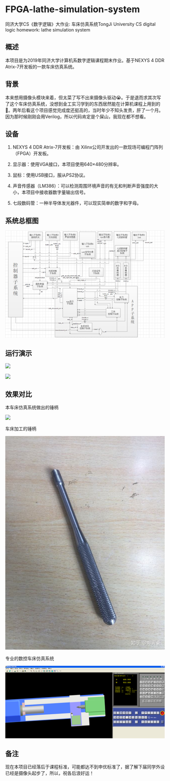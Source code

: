 # FPGA-lathe-simulation-system
同济大学CS《数字逻辑》大作业: 车床仿真系统TongJi University CS digital logic homework: lathe simulation system
## 概述

本项目是为2019年同济大学计算机系数字逻辑课程期末作业。基于NEXYS 4 DDR Atrix-7开发板的一款车床仿真系统。

## 背景

本来想用摄像头模块来着，但太菜了写不出来摄像头驱动😭。于是退而求其次写了这个车床仿真系统，没想到金工实习学到的东西居然能在计算机课程上用到的🤣。两年后看这个项目感觉完成度还挺高的，当时年少不知头发贵，肝了一个月。因为那时候刚刚会用Verilog，所以代码肯定是个屎山，我现在都不想看。

## 设备

1. NEXYS 4 DDR Atrix-7开发板：由 Xilinx公司开发出的一款现场可编程门阵列（FPGA）开发板。

2. 显示器：使用VGA接口，本项目使用640×480分辨率。

3. 鼠标：使用USB接口，服从PS2协议。

4. 声音传感器（LM386）：可以检测周围环境声音的有无和判断声音强度的大小，本项目中接收器数字量输出信号。

5. 七段数码管：一种半导体发光器件，可以现实简单的数字和字母。

## 系统总框图

![](https://github.com/lingbai-kong/FPGA-lathe-simulation-system/blob/main/static/top.png)

## 运行演示

![](https://github.com/lingbai-kong/FPGA-lathe-simulation-system/blob/main/static/example1.png)

![](https://github.com/lingbai-kong/FPGA-lathe-simulation-system/blob/main/static/example2.png)

## 效果对比

本车床仿真系统做出的锤柄

![](https://github.com/lingbai-kong/FPGA-lathe-simulation-system/blob/main/static/mysys.png)

车床加工的锤柄

![](https://github.com/lingbai-kong/FPGA-lathe-simulation-system/blob/main/static/hammer.jpg)

专业的数控车床仿真系统

![](https://github.com/lingbai-kong/FPGA-lathe-simulation-system/blob/main/static/professional.png)

## 备注

现在本项目已经落后于课程标准，可能都达不到申优标准了，据了解下届同学外设已经是摄像头起步了，所以，祝各后浪好运！
